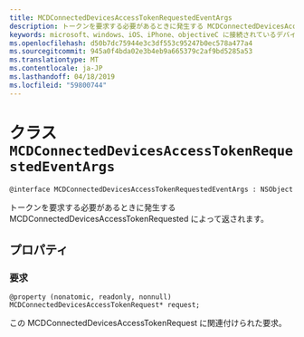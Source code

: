 ```yaml
---
title: MCDConnectedDevicesAccessTokenRequestedEventArgs
description: トークンを要求する必要があるときに発生する MCDConnectedDevicesAccessTokenRequested によって返されます。
keywords: microsoft、windows、iOS、iPhone、objectiveC に接続されているデバイス、プロジェクトのローマ
ms.openlocfilehash: d50b7dc75944e3c3df553c95247b0ec578a477a4
ms.sourcegitcommit: 945a0f4bda02e3b4eb9a665379c2af9bd5285a53
ms.translationtype: MT
ms.contentlocale: ja-JP
ms.lasthandoff: 04/18/2019
ms.locfileid: "59800744"
---
```

# <a name="class-mcdconnecteddevicesaccesstokenrequestedeventargs"></a>クラス `MCDConnectedDevicesAccessTokenRequestedEventArgs` 

```
@interface MCDConnectedDevicesAccessTokenRequestedEventArgs : NSObject
```  

トークンを要求する必要があるときに発生する MCDConnectedDevicesAccessTokenRequested によって返されます。 

## <a name="properties"></a>プロパティ

### <a name="request"></a>要求
`@property (nonatomic, readonly, nonnull) MCDConnectedDevicesAccessTokenRequest* request;`

この MCDConnectedDevicesAccessTokenRequest に関連付けられた要求。